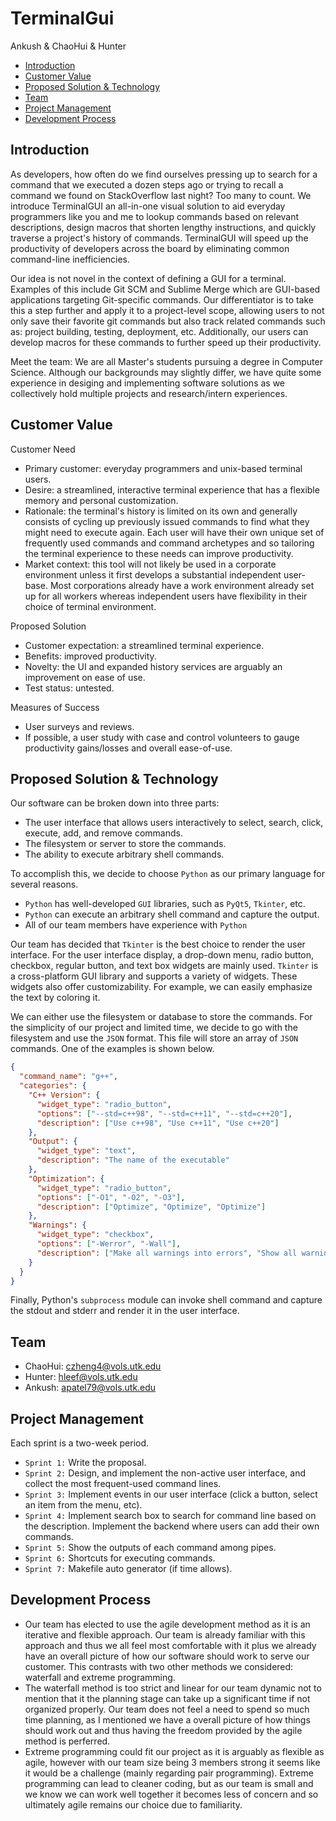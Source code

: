 # TerminalGui

Ankush & ChaoHui & Hunter


  * [Introduction](#introduction)
  * [Customer Value](#customer-value)
  * [Proposed Solution & Technology](#proposed-solution---technology)
  * [Team](#team)
  * [Project Management](#project-management)
  * [Development Process](#development-process)



## Introduction

As developers, how often do we find ourselves pressing up to search for a command that we executed a dozen steps ago or trying to recall a command we found on StackOverflow last night? Too many to count. We introduce TerminalGUI an all-in-one visual solution to aid everyday programmers like you and me to lookup commands based on relevant descriptions, design macros that shorten lengthy instructions, and quickly traverse a project's history of commands. TerminalGUI will speed up the productivity of developers across the board by eliminating common command-line inefficiencies.

Our idea is not novel in the context of defining a GUI for a terminal. Examples of this include Git SCM and Sublime Merge which are GUI-based applications targeting Git-specific commands. Our differentiator is to take this a step further and apply it to a project-level scope, allowing users to not only save their favorite git commands but also track related commands such as: project building, testing, deployment, etc. Additionally, our users can develop macros for these commands to further speed up their productivity.

Meet the team: We are all Master's students pursuing a degree in Computer Science. Although our backgrounds may slightly differ, we have quite some experience in desiging and implementing software solutions as we collectively hold multiple projects and research/intern experiences.

## Customer Value

Customer Need
 - Primary customer: everyday programmers and unix-based terminal users.
 - Desire: a streamlined, interactive terminal experience that has a flexible memory and personal customization.
 - Rationale: the terminal's history is limited on its own and generally consists of cycling up previously issued commands to find what they might need to execute again. Each user will have their own unique set of frequently used commands and command archetypes and so tailoring the terminal experience to these needs can improve productivity.
 - Market context: this tool will not likely be used in a corporate environment unless it first develops a substantial independent user-base. Most corporations already have a work environment already set up for all workers whereas independent users have flexibility in their choice of terminal environment.

Proposed Solution
 - Customer expectation: a streamlined terminal experience.
 - Benefits: improved productivity.
 - Novelty: the UI and expanded history services are arguably an improvement on ease of use.
 - Test status: untested.

Measures of Success
 - User surveys and reviews.
 - If possible, a user study with case and control volunteers to gauge productivity gains/losses and overall ease-of-use.


## Proposed Solution & Technology

Our software can be broken down into three parts:
  - The user interface that allows users interactively to select, search, click, execute, add, and remove commands.
  - The filesystem or server to store the commands.
  - The ability to execute arbitrary shell commands.


To accomplish this, we decide to choose `Python` as our primary language for several reasons.
  - `Python` has well-developed `GUI` libraries, such as `PyQt5`, `Tkinter`, etc.
  - `Python` can execute an arbitrary shell command and capture the output.
  - All of our team members have experience with `Python`


Our team has decided that `Tkinter` is the best choice to render the user interface. For the user interface display, a drop-down menu, radio button, checkbox, regular button, and text box widgets are mainly used. `Tkinter` is a cross-platform GUI library and supports a variety of widgets. These widgets also offer customizability. For example, we can easily emphasize the text by coloring it.

We can either use the filesystem or database to store the commands. For the simplicity of our project and limited time, we decide to go with the filesystem and use the `JSON` format. This file will store an array of `JSON` commands. One of the examples is shown below.

```json
{
  "command_name": "g++",
  "categories": {
    "C++ Version": {
      "widget_type": "radio_button",
      "options": ["--std=c++98", "--std=c++11", "--std=c++20"],
      "description": ["Use c++98", "Use c++11", "Use c++20"]
    },
    "Output": {
      "widget_type": "text",
      "description": "The name of the executable"
    },
    "Optimization": {
      "widget_type": "radio_button",
      "options": ["-O1", "-O2", "-O3"],
      "description": ["Optimize", "Optimize", "Optimize"]
    },
    "Warnings": {
      "widget_type": "checkbox",
      "options": ["-Werror", "-Wall"],
      "description": ["Make all warnings into errors", "Show all warnings"]
    }
  }
}
```


Finally, Python's `subprocess` module can invoke shell command and capture the stdout and stderr and render it in the user interface. 




## Team
  - ChaoHui: czheng4@vols.utk.edu
  - Hunter: hleef@vols.utk.edu
  - Ankush: apatel79@vols.utk.edu



## Project Management
  

Each sprint is a two-week period. 



  - `Sprint 1:` Write the proposal.
  - `Sprint 2:` Design, and implement the non-active user interface, and collect the most frequent-used command lines.
  - `Sprint 3:` Implement events in our user interface (click a button, select an item from the menu, etc).
  - `Sprint 4:` Implement search box to search for command line based on the description. Implement the backend where users can add their own commands.
  - `Sprint 5:` Show the outputs of each command among pipes.
  - `Sprint 6:` Shortcuts for executing commands.
  - `Sprint 7:` Makefile auto generator (if time allows).

  
## Development Process

- Our team has elected to use the agile development method as it is an iterative and flexible
approach. Our team is already familiar with this approach and thus we all feel most
comfortable with it plus we already have an overall picture of how our software should work
to serve our customer. This contrasts with two other methods we considered: waterfall and
extreme programming.
- The waterfall method is too strict and linear for our team dynamic not
to mention that it the planning stage can take up a significant time if not organized properly.
Our team does not feel a need to spend so much time planning, as I mentioned we have a overall
picture of how things should work out and thus having the freedom provided by the agile method
is perferred.
- Extreme programming could fit our project as it is arguably as flexible as agile,
however with our team size being 3 members strong it seems like it would be a challenge (mainly
regarding pair programming). Extreme programming can lead to cleaner coding, but as our team
is small and we know we can work well together it becomes less of concern and so ultimately
agile remains our choice due to familiarity.

